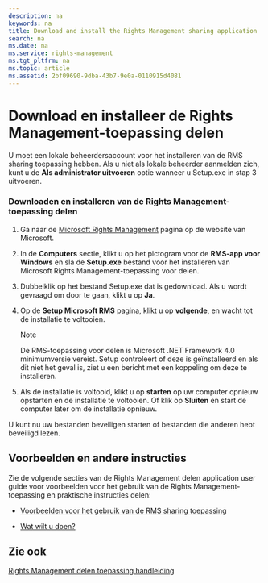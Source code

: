 ```yaml
---
description: na
keywords: na
title: Download and install the Rights Management sharing application
search: na
ms.date: na
ms.service: rights-management
ms.tgt_pltfrm: na
ms.topic: article
ms.assetid: 2bf09690-9dba-43b7-9e0a-0110915d4081
---
```

# Download en installeer de Rights Management-toepassing delen
U moet een lokale beheerdersaccount voor het installeren van de RMS sharing toepassing hebben. Als u niet als lokale beheerder aanmelden zich, kunt u de **Als administrator uitvoeren** optie wanneer u Setup.exe in stap 3 uitvoeren.

### Downloaden en installeren van de Rights Management-toepassing delen

1.  Ga naar de [Microsoft Rights Management](http://go.microsoft.com/fwlink/?LinkId=303970) pagina op de website van Microsoft.

2.  In de **Computers** sectie, klikt u op het pictogram voor de **RMS-app voor Windows** en sla de **Setup.exe** bestand voor het installeren van Microsoft Rights Management-toepassing voor delen.

3.  Dubbelklik op het bestand Setup.exe dat is gedownload. Als u wordt gevraagd om door te gaan, klikt u op **Ja**.

4.  Op de **Setup Microsoft RMS** pagina, klikt u op **volgende**, en wacht tot de installatie te voltooien.

    > [!NOTE]
    > De RMS-toepassing voor delen is Microsoft .NET Framework 4.0 minimumversie vereist. Setup controleert of deze is geïnstalleerd en als dit niet het geval is, ziet u een bericht met een koppeling om deze te installeren.

5.  Als de installatie is voltooid, klikt u op **starten** op uw computer opnieuw opstarten en de installatie te voltooien. Of klik op **Sluiten** en start de computer later om de installatie opnieuw.

U kunt nu uw bestanden beveiligen starten of bestanden die anderen hebt beveiligd lezen.

## Voorbeelden en andere instructies
Zie de volgende secties van de Rights Management delen application user guide voor voorbeelden voor het gebruik van de Rights Management-toepassing en praktische instructies delen:

-   [Voorbeelden voor het gebruik van de RMS sharing toepassing](../Topic/Rights_Management_sharing_application_user_guide.md#BKMK_SharingExamples)

-   [Wat wilt u doen?](../Topic/Rights_Management_sharing_application_user_guide.md#BKMK_SharingInstructions)

## Zie ook
[Rights Management delen toepassing handleiding](../Topic/Rights_Management_sharing_application_user_guide.md)

